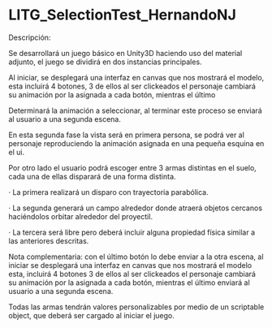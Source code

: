 # LITG_SelectionTest_HernandoNJ
Descripción: 

Se desarrollará un juego básico en Unity3D haciendo uso del material adjunto, el juego se dividirá en dos instancias principales.

Al iniciar, se desplegará una interfaz en canvas que nos mostrará el modelo, esta incluirá 4 botones, 3 de ellos al ser clickeados el personaje cambiará su animación por la asignada a cada botón, mientras el último

Determinará la animación a seleccionar, al terminar este proceso se enviará al usuario a una segunda escena.

En esta segunda fase la vista será en primera persona, se podrá ver al personaje reproduciendo la animación asignada en una pequeña esquina en el ui.

Por otro lado el usuario podrá escoger entre 3 armas distintas en el suelo, cada una de ellas disparará de una forma distinta.

·       La primera realizará un disparo con trayectoria parabólica.

·       La segunda generará un campo alrededor donde atraerá objetos cercanos haciéndolos orbitar alrededor del proyectil.

·       La tercera será libre pero deberá incluir alguna propiedad física similar a las anteriores descritas.

Nota complementaria: con el último botón lo debe enviar a la otra escena, al iniciar se desplegará una interfaz en canvas que nos mostrará el modelo esta, incluirá 4 botones 3 de ellos al ser clickeados el personaje cambiará su animación por la asignada a cada botón, mientras el último enviará al usuario a una segunda escena.

 

Todas las armas tendrán valores personalizables por medio de un scriptable object, que deberá ser cargado al iniciar el juego.
